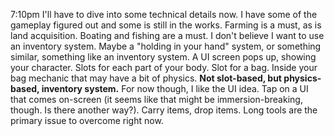 7:10pm
I'll have to dive into some technical details now. I have some of the gameplay figured out and some is still in the works. Farming is a must, as is land acquisition. Boating and fishing are a must. I don't believe I want to use an inventory system. Maybe a "holding in your hand" system, or something similar, something like an inventory system. A UI screen pops up, showing your character. Slots for each part of your body. Slot for a bag. Inside your bag mechanic that may have a bit of physics. **Not slot-based, but physics-based, inventory system.** For now though, I like the UI idea. Tap on a UI that comes on-screen (it seems like that might be immersion-breaking, though. Is there another way?). Carry items, drop items. Long tools are the primary issue to overcome right now. 